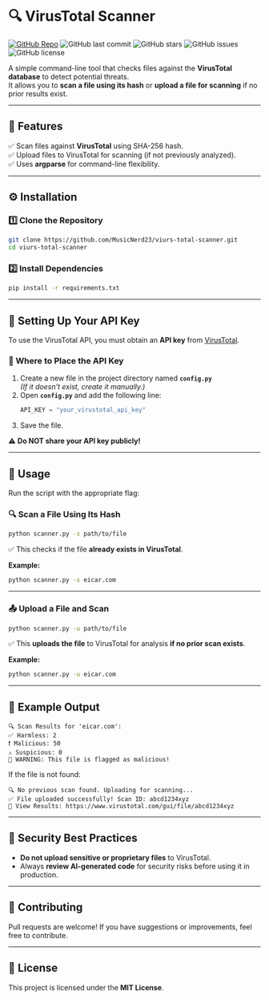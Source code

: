 # 🔍 VirusTotal Scanner

[![GitHub Repo](https://img.shields.io/badge/GitHub-Repo-blue?logo=github)](https://github.com/MusicNerd23/viurs-total-scanner)
![GitHub last commit](https://img.shields.io/github/last-commit/MusicNerd23/viurs-total-scanner)
![GitHub stars](https://img.shields.io/github/stars/MusicNerd23/viurs-total-scanner?style=social)
![GitHub issues](https://img.shields.io/github/issues/MusicNerd23/viurs-total-scanner)
![GitHub license](https://img.shields.io/github/license/MusicNerd23/viurs-total-scanner)

A simple command-line tool that checks files against the **VirusTotal database** to detect potential threats.  
It allows you to **scan a file using its hash** or **upload a file for scanning** if no prior results exist.

---

## 🚀 Features
✅ Scan files against **VirusTotal** using SHA-256 hash.  
✅ Upload files to VirusTotal for scanning (if not previously analyzed).  
✅ Uses **argparse** for command-line flexibility.  

---

## ⚙️ Installation

### 1️⃣ Clone the Repository
```bash
git clone https://github.com/MusicNerd23/viurs-total-scanner.git
cd viurs-total-scanner
```

### 2️⃣ Install Dependencies
```bash
pip install -r requirements.txt
```

---

## 🔑 Setting Up Your API Key
To use the VirusTotal API, you must obtain an **API key** from [VirusTotal](https://www.virustotal.com/gui/join).  

### 📌 Where to Place the API Key
1. Create a new file in the project directory named **`config.py`**  
   *(If it doesn’t exist, create it manually.)*  
2. Open **`config.py`** and add the following line:
   ```python
   API_KEY = "your_virustotal_api_key"
   ```
3. Save the file.

⚠️ **Do NOT share your API key publicly!**  

---

## 📄 Usage
Run the script with the appropriate flag:  

### 🔍 Scan a File Using Its Hash
```bash
python scanner.py -s path/to/file
```
✅ This checks if the file **already exists in VirusTotal**.  

**Example:**
```bash
python scanner.py -s eicar.com
```

---

### 📤 Upload a File and Scan
```bash
python scanner.py -u path/to/file
```
✅ This **uploads the file** to VirusTotal for analysis **if no prior scan exists**.

**Example:**
```bash
python scanner.py -u eicar.com
```

---

## 🔗 Example Output
```
🔍 Scan Results for 'eicar.com':
✅ Harmless: 2
❗ Malicious: 50
⚠ Suspicious: 0
🚨 WARNING: This file is flagged as malicious!
```

If the file is not found:
```
🔍 No previous scan found. Uploading for scanning...
✅ File uploaded successfully! Scan ID: abcd1234xyz
🔗 View Results: https://www.virustotal.com/gui/file/abcd1234xyz
```

---

## 🔐 Security Best Practices
- **Do not upload sensitive or proprietary files** to VirusTotal.
- Always **review AI-generated code** for security risks before using it in production.

---

## 🤝 Contributing
Pull requests are welcome! If you have suggestions or improvements, feel free to contribute.

---

## 📜 License
This project is licensed under the **MIT License**.